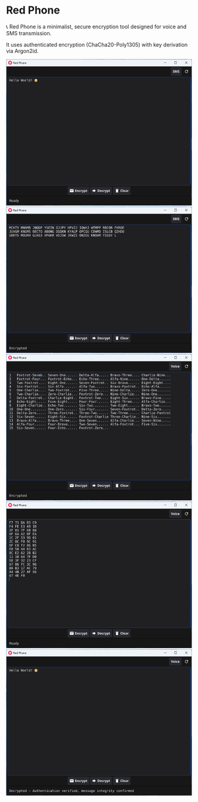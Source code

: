 # Red Phone
📞 Red Phone is a minimalist, secure encryption tool designed for voice and SMS transmission.  

It uses authenticated encryption (ChaCha20-Poly1305) with key derivation via Argon2id. 

![redphone](img/1.png)
![redphone](img/2.png)
![redphone](img/3.png)
![redphone](img/4.png)
![redphone](img/5.png)
